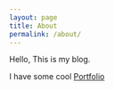 ```yaml
---
layout: page
title: About
permalink: /about/
---
```


Hello, This is my blog.

I have some cool [Portfolio](/my-portfolio)
